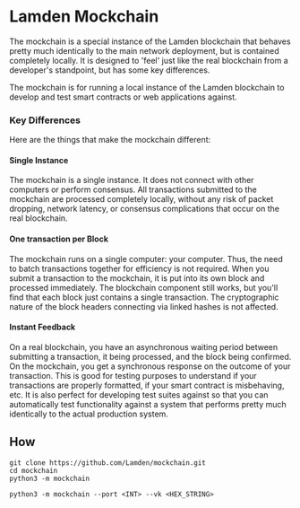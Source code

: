 # Lamden Mockchain

The mockchain is a special instance of the Lamden blockchain that behaves pretty much identically to the main network deployment, but is contained completely locally. It is designed to 'feel' just like the real blockchain from a developer's standpoint, but has some key differences.

The mockchain is for running a local instance of the Lamden blockchain to develop and test smart contracts or web applications against.

### Key Differences

Here are the things that make the mockchain different:

#### Single Instance
The mockchain is a single instance. It does not connect with other computers or perform consensus. All transactions submitted to the mockchain are processed completely locally, without any risk of packet dropping, network latency, or consensus complications that occur on the real blockchain.

#### One transaction per Block
The mockchain runs on a single computer: your computer. Thus, the need to batch transactions together for efficiency is not required. When you submit a transaction to the mockchain, it is put into its own block and processed immediately. The blockchain component still works, but you'll find that each block just contains a single transaction. The cryptographic nature of the block headers connecting via linked hashes is not affected.

#### Instant Feedback
On a real blockchain, you have an asynchronous waiting period between submitting a transaction, it being processed, and the block being confirmed. On the mockchain, you get a synchronous response on the outcome of your transaction. This is good for testing purposes to understand if your transactions are properly formatted, if your smart contract is misbehaving, etc. It is also perfect for developing test suites against so that you can automatically test functionality against a system that performs pretty much identically to the actual production system.

## How

```
git clone https://github.com/Lamden/mockchain.git
cd mockchain
python3 -m mockchain
``` 
```
python3 -m mockchain --port <INT> --vk <HEX_STRING>
```

